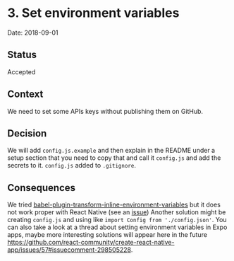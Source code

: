 # 3. Set environment variables

Date: 2018-09-01

## Status

Accepted

## Context

We need to set some APIs keys without publishing them on GitHub.

## Decision

We will add `config.js.example` and then explain in the README under a setup section that you need to copy that and call it `config.js` and add the secrets to it. `config.js` added to `.gitignore`.

## Consequences

We tried [babel-plugin-transform-inline-environment-variables](https://www.npmjs.com/package/babel-plugin-transform-inline-environment-variables) but it does not work proper with React Native (see an [issue](https://github.com/babel/minify/issues/687))
Another solution might be creating `config.js` and using like `import Config from './config.json'`.
You can also take a look at a thread about setting environment variables in Expo apps, maybe more interesting solutions will appear here in the future https://github.com/react-community/create-react-native-app/issues/57#issuecomment-298505228.
